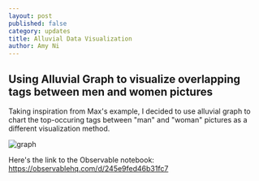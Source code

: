 ```yaml
---
layout: post
published: false
category: updates
title: Alluvial Data Visualization
author: Amy Ni
---
```

## Using Alluvial Graph to visualize overlapping tags between men and women pictures

Taking inspiration from Max's example, I decided to use alluvial graph to chart the top-occuring tags between "man" and "woman" pictures as a different visualization method.

![graph](https://drive.google.com/file/d/1Z40hsalc7Gs4lWzLyyclgP4FeBFH5W78/view?usp=share_link)

Here's the link to the Observable notebook: https://observablehq.com/d/245e9fed46b31fc7